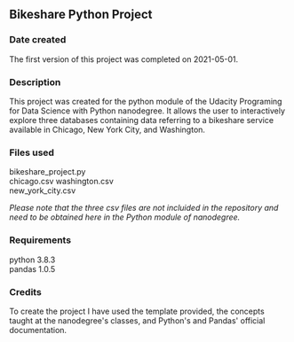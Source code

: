 ## Bikeshare Python Project

### Date created
The first version of this project was completed on 2021-05-01.

### Description
This project was created for the python module of the Udacity Programing for
Data Science with Python nanodegree. It allows the user to interactively explore
three databases containing data referring to a bikeshare service available in
Chicago, New York City, and Washington.

### Files used
bikeshare_project.py  
chicago.csv
washington.csv  
new_york_city.csv  

_Please note that the three csv files are not incluided in the repository and need to be obtained here in the Python module of nanodegree._


### Requirements

python 3.8.3  
pandas 1.0.5  

### Credits

To create the project I have used the template provided, the concepts taught at
the nanodegree's classes, and Python's and Pandas' official documentation.
